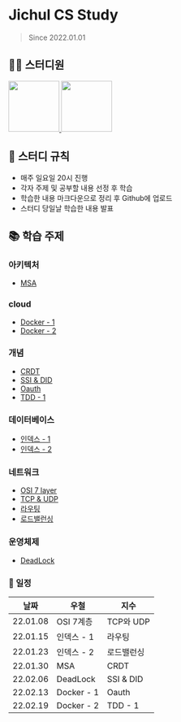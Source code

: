 # Jichul CS Study
> Since 2022.01.01
## 👨‍💻  스터디원
<p>
<a href="https://github.com/jikimee64">
  <img src="https://avatars.githubusercontent.com/u/52563841?v=4" width="100">
</a>
<a href="https://github.com/hkjs96">
  <img src="https://avatars.githubusercontent.com/u/75015048?v=4" width="100">
</a>
</p>

## 📝 스터디 규칙
 - 매주 일요일 20시 진행
 - 각자 주제 및 공부할 내용 선정 후 학습
 - 학습한 내용 마크다운으로 정리 후 Github에 업로드
 - 스터디 당일날 학습한 내용 발표

## 📚 학습 주제

### 아키텍처
- [MSA](https://github.com/hkjs96/Jichul-cs-study/blob/master/architecture/MSA.md)

### cloud
- [Docker - 1](https://github.com/jikimee64/Jichul-cs-study/blob/master/cloud/Docker%20-%201.md)
- [Docker - 2](https://github.com/jikimee64/Jichul-cs-study/blob/master/cloud/Docker%20-%202.md)

### 개념
- [CRDT](https://github.com/hkjs96/Jichul-cs-study/blob/master/concept/CRDT.md)
- [SSI & DID](https://github.com/jikimee64/Jichul-cs-study/blob/master/concept/%5BDocs%5D%20-%20SSI%20%26%20DID.md)
- [Oauth](https://github.com/jikimee64/Jichul-cs-study/blob/master/concept/OAuth.md)
- [TDD - 1](https://github.com/jikimee64/Jichul-cs-study/blob/master/concept/TDD%20-%201.md)

### 데이터베이스
- [인덱스 - 1](https://github.com/jikimee64/Jichul-cs-study/blob/master/database/%EC%9D%B8%EB%8D%B1%EC%8A%A4%20-%201.md)
- [인덱스 - 2](https://github.com/jikimee64/Jichul-cs-study/blob/master/database/%EC%9D%B8%EB%8D%B1%EC%8A%A4%20-%202.md)

### 네트워크
- [OSI 7 layer](https://github.com/jikimee64/Jichul-cs-study/blob/master/network/OSI%207%EA%B3%84%EC%B8%B5.md)
- [TCP & UDP](https://github.com/jikimee64/Jichul-cs-study/blob/master/network/TCP%20%26%20UDP)
- [라우팅](https://github.com/jikimee64/Jichul-cs-study/blob/master/network/%EB%9D%BC%EC%9A%B0%ED%8C%85.md)
- [로드밸런싱](https://github.com/jikimee64/Jichul-cs-study/blob/master/network/%EB%A1%9C%EB%93%9C%EB%B0%B8%EB%9F%B0%EC%8B%B1.md)

### 운영체제
- [DeadLock](https://github.com/jikimee64/Jichul-cs-study/blob/master/operating-system/DeadLock.md)

### 📆 일정
| 날짜       | 우철         | 지수        |
|----------|------------|-----------|
| 22.01.08 | OSI 7계층    | TCP와 UDP  |
| 22.01.15 | 인덱스 - 1    | 라우팅       |
| 22.01.23 | 인덱스 - 2    | 로드밸런싱     |
| 22.01.30 | MSA        | CRDT      |
| 22.02.06 | DeadLock   | SSI & DID |
| 22.02.13 | Docker - 1 | Oauth     |
| 22.02.19 | Docker - 2 | TDD - 1   |